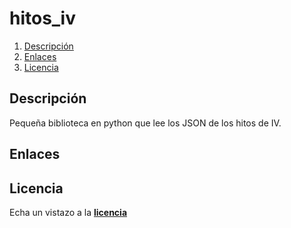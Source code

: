 # hitos_iv

<!-- TOC depthFrom:2 depthTo:6 withLinks:1 updateOnSave:1 orderedList:1 -->

1. [Descripción](#descripcin)
2. [Enlaces](#enlaces)
3. [Licencia](#licencia)

<!-- /TOC -->

## Descripción

Pequeña biblioteca en python que lee los JSON de los hitos de IV.

## Enlaces

## Licencia

Echa un vistazo a la [**licencia**](https://github.com/lulivi/hitos_iv/blob/master/LICENSE)
